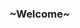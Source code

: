 ### ~Welcome~

<!--
**kcollier10/kcollier10** is a ✨ _special_ ✨ repository because its `README.md` (this file) appears on your GitHub profile.

- 🌱 I’m currently learning Java 
- 👯 I’m looking to collaborate on projects including HTML, CSS, JavaScript, and Java
-->
